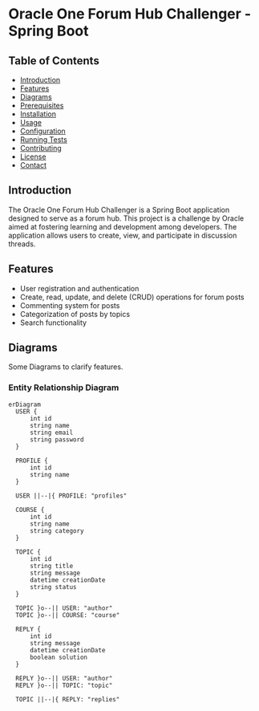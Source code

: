 # Oracle One Forum Hub Challenger - Spring Boot

## Table of Contents
- [Introduction](#introduction)
- [Features](#features)
- [Diagrams](#diagrams)
- [Prerequisites](#prerequisites)
- [Installation](#installation)
- [Usage](#usage)
- [Configuration](#configuration)
- [Running Tests](#running-tests)
- [Contributing](#contributing)
- [License](#license)
- [Contact](#contact)

## Introduction
  The Oracle One Forum Hub Challenger is a Spring Boot application designed
  to serve as a forum hub. This project is a challenge by Oracle aimed at fostering
  learning and development among developers. The application allows users to create, 
  view, and participate in discussion threads.

## Features

 * User registration and authentication
 * Create, read, update, and delete (CRUD) operations for forum posts
 * Commenting system for posts
 * Categorization of posts by topics
 * Search functionality

## Diagrams
  Some Diagrams to clarify features.

### Entity Relationship Diagram 

  ```mermaid
  erDiagram
    USER {
        int id
        string name
        string email
        string password
    }
    
    PROFILE {
        int id
        string name
    }
    
    USER ||--|{ PROFILE: "profiles"
    
    COURSE {
        int id
        string name
        string category
    }
    
    TOPIC {
        int id
        string title
        string message
        datetime creationDate
        string status
    }
    
    TOPIC }o--|| USER: "author"
    TOPIC }o--|| COURSE: "course"
    
    REPLY {
        int id
        string message
        datetime creationDate
        boolean solution
    }
    
    REPLY }o--|| USER: "author"
    REPLY }o--|| TOPIC: "topic"
    
    TOPIC ||--|{ REPLY: "replies"
```





